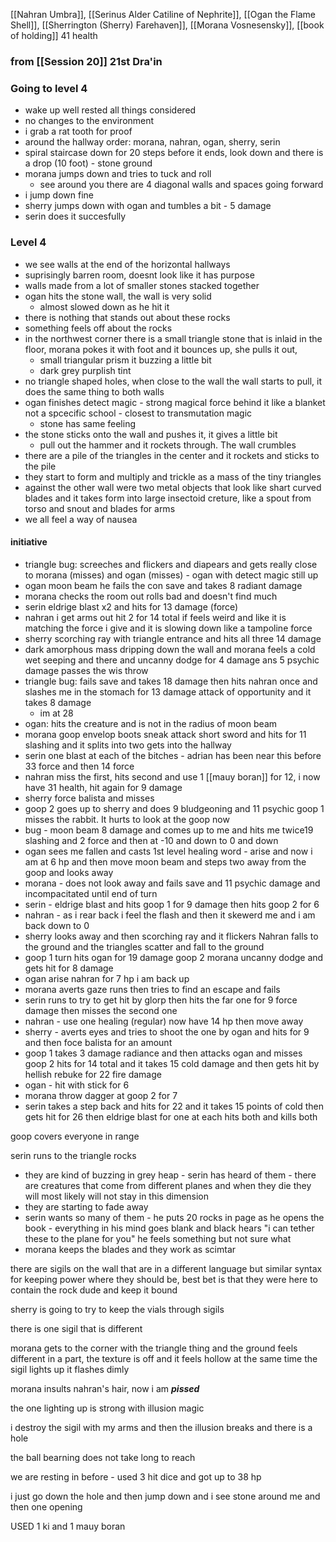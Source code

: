 [[Nahran Umbra]], [[Serinus Alder Catiline of Nephrite]], [[Ogan the Flame Shell]], [[Sherrington (Sherry) Farehaven]], [[Morana Vosnesensky]], [[book of holding]]
41 health

### from [[Session 20]]  21st Dra'in

### Going to level 4
- wake up well rested all things considered
- no changes to the environment
- i grab a rat tooth for proof
- around the hallway order: morana, nahran, ogan, sherry, serin
- spiral staircase down for 20 steps before it ends, look down and there is a drop (10 foot) - stone ground
- morana jumps down and tries to tuck and roll
	- see around you there are 4 diagonal walls and spaces going forward
- i jump down fine
- sherry jumps down with ogan and tumbles a bit - 5 damage
- serin does it succesfully

### Level 4
- we see walls at the end of the horizontal hallways
- suprisingly barren room, doesnt look like it has purpose
- walls made from a lot of smaller stones stacked together
- ogan hits the stone wall, the wall is very solid
	- almost slowed down as he hit it
- there is nothing that stands out about these rocks
- something feels off about the rocks
- in the northwest corner there is a small triangle stone that is inlaid in the floor, morana pokes it with foot and it bounces up, she pulls it out,
	- small triangular prism it buzzing a little bit
	- dark grey purplish tint
- no triangle shaped holes, when close to the wall the wall starts to pull, it does the same thing to both walls
- ogan finishes detect magic - strong magical force behind it like a blanket not a spcecific school - closest to transmutation magic
	- stone has same feeling
- the stone sticks onto the wall and pushes it, it gives a little bit
	- pull out the hammer and it rockets through. The wall crumbles
- there are a pile of the triangles in the center and it rockets and sticks to the pile
- they start to form and multiply and trickle as a mass of the tiny triangles
- against the other wall were two metal objects that look like shart curved blades and it takes form into large insectoid creture, like a spout from torso and snout and blades for arms
- we all feel a way of nausea

#### initiative
- triangle bug: screeches and flickers and diapears and gets really close to morana (misses) and ogan (misses) - ogan with detect magic still up
- ogan moon beam he fails the con save and takes 8 radiant damage
- morana checks the room out rolls bad and doesn't find much
- serin eldrige blast x2 and hits for 13 damage (force)
- nahran i get arms out hit 2 for 14 total if feels weird and like it is matching the force i give and it is slowing down like a tampoline force
- sherry scorching ray with triangle entrance and hits all three 14 damage
- dark amorphous mass dripping down the wall and morana feels a cold wet seeping and there and uncanny dodge for 4 damage ans 5 psychic damage passes the wis throw
- triangle bug: fails save and takes 18 damage then hits nahran once and slashes me in the stomach for 13 damage attack of opportunity and it takes 8 damage
	- im at 28
- ogan: hits the creature and is not in the radius of moon beam
- morana goop envelop boots sneak attack short sword and hits for 11 slashing and it splits into two gets into the hallway
- serin one blast at each of the bitches - adrian has been near this before 33 force and then 14 force
- nahran miss the first, hits second and use 1 [[mauy boran]] for 12, i now have 31 health, hit again for 9 damage
- sherry force balista and misses
- goop 2 goes up to sherry and does 9 bludgeoning and 11 psychic goop 1 misses the rabbit. It hurts to look at the goop now
- bug - moon beam 8 damage and comes up to me and hits me twice19 slashing and 2 force and then at -10 and down to 0 and down
- ogan sees me fallen and casts 1st level healing word - arise and now i am at 6 hp and then move moon beam and steps two away from the goop and looks away
- morana - does not look away and fails save and 11 psychic damage and incompacitated until end of turn
- serin - eldrige blast and hits goop 1 for 9 damage then hits goop 2 for 6
- nahran - as i rear back i feel the flash and then it skewerd me and i am back down to 0
- sherry looks away and then scorching ray and it flickers Nahran falls to the ground and the triangles scatter and fall to the ground
- goop 1 turn hits ogan for 19 damage goop 2 morana uncanny dodge and gets hit for 8 damage
- ogan arise nahran for 7 hp i am back up
- morana averts gaze runs then tries to find an escape and fails
- serin runs to try to get hit by glorp then hits the far one for 9 force damage then misses the second one
- nahran - use one healing (regular) now have 14 hp then move away
- sherry - averts eyes and tries to shoot the one by ogan and hits for 9 and then foce balista for an amount
- goop 1 takes 3 damage radiance and then attacks ogan and misses goop 2 hits for 14 total and it takes 15 cold damage and then gets hit by hellish rebuke for 22 fire damage
- ogan - hit with stick for 6 
- morana throw dagger at goop 2 for 7 
- serin takes a step back and hits for 22 and it takes 15 points of cold then gets hit for 26 then eldrige blast for one at each hits both and kills both


goop covers everyone in range

serin runs to the triangle rocks
- they are kind of buzzing in grey heap - serin has heard of them - there are creatures that come from different planes and when they die they will most likely will not stay in this dimension
- they are starting to fade away 
- serin wants so many of them - he puts 20 rocks in page as he opens the book - everything in his mind goes blank and black hears "i can tether these to the plane for you" he feels something but not sure what 
- morana keeps the blades and they work as scimtar

there are sigils on the wall that are in a different language but similar syntax for keeping power where they should be, best bet is that they were here to contain the rock dude and keep it bound

sherry is going to try to keep the vials through sigils

there is one sigil that is different 

morana gets to the corner with the triangle thing and the ground feels different in a part, the texture is off and it feels hollow at the same time the sigil lights up it flashes dimly

morana insults nahran's hair, now i am ***pissed***

the one lighting up is strong with illusion magic

i destroy the sigil with my arms and then the illusion breaks and there is a hole

the ball bearning does not take long to reach

we are resting in before - used 3 hit dice and got up to 38 hp

i just go down the hole and then jump down and i see stone around me and then one opening



USED 1 ki and 1 mauy boran